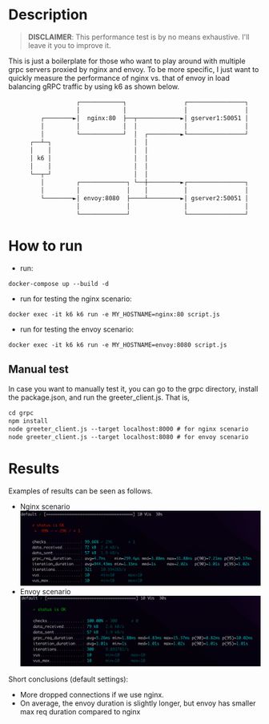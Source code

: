 # Description

> **DISCLAIMER**: This performance test is by no means exhaustive. I'll leave it you to improve it.

This is just a boilerplate for those who want to play around with multiple grpc servers proxied by nginx and envoy.
To be more specific, I just want to quickly measure the performance of nginx vs. that of envoy in load balancing gRPC traffic by using k6 as shown below.


                       ┌────────────┐                ┌────────────────┐
                       │            │                │                │
             ┌────────►│  nginx:80  ├──┬────────────►│ gserver1:50051 │
             │         │            │  │             │                │
             │         └────────────┘  │  ┌─────────►└────────────────┘
          ┌──┴─┐                       │  │
          │    │                       │  │
          │ k6 │                       │  │
          │    │                       │  │
          └──┬─┘                       │  │
             │         ┌─────────────┐ └──┼─────────►┌────────────────┐
             │         │             │    │          │                │
             └────────►│ envoy:8080  ├────┴─────────►│ gserver2:50051 │
                       │             │               │                │
                       └─────────────┘               └────────────────┘


# How to run

- run:
```
docker-compose up --build -d
```
- run for testing the nginx scenario:
```
docker exec -it k6 k6 run -e MY_HOSTNAME=nginx:80 script.js
```
- run for testing the envoy scenario:
```
docker exec -it k6 k6 run -e MY_HOSTNAME=envoy:8080 script.js
```

## Manual test

In case you want to manually test it, you can go to the grpc directory, install the package.json, and run the greeter_client.js. That is,

```
cd grpc
npm install
node greeter_client.js --target localhost:8000 # for nginx scenario
node greeter_client.js --target localhost:8080 # for envoy scenario
```

# Results

Examples of results can be seen as follows.
- Nginx scenario
![Nginx scenario](figs/nginx-scenario.png)
- Envoy scenario
![Envoy scenario](figs/envoy-scenario.png)

Short conclusions (default settings):
- More dropped connections if we use nginx.
- On average, the envoy duration is slightly longer, but envoy has smaller max req duration compared to nginx

